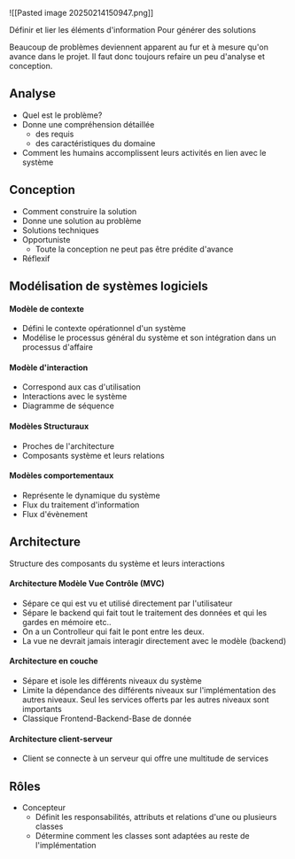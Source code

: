 ![[Pasted image 20250214150947.png]]

Définir et lier les éléments d'information
Pour générer des solutions

Beaucoup de problèmes deviennent apparent au fur et à mesure qu'on avance dans le projet. Il faut donc toujours refaire un peu d'analyse et conception.
## Analyse
- Quel est le problème?
- Donne une compréhension détaillée
	- des requis
	- des caractéristiques du domaine
- Comment les humains accomplissent leurs activités en lien avec le système

## Conception
- Comment construire la solution
- Donne une solution au problème
- Solutions techniques
- Opportuniste
	- Toute la conception ne peut pas être prédite d'avance
- Réflexif

## Modélisation de systèmes logiciels

#### Modèle de contexte
- Défini le contexte opérationnel d'un système
- Modélise le processus général du système et son intégration dans un processus d'affaire
#### Modèle d'interaction
- Correspond aux cas d'utilisation
- Interactions avec le système
- Diagramme de séquence

#### Modèles Structuraux
- Proches de l'architecture
- Composants système et leurs relations

#### Modèles comportementaux
- Représente le dynamique du système
- Flux du traitement d'information
- Flux d'évènement

## Architecture
Structure des composants du système et leurs interactions

#### Architecture Modèle Vue Contrôle (MVC)
- Sépare ce qui est vu et utilisé directement par l'utilisateur
- Sépare le backend qui fait tout le traitement des données et qui les gardes en mémoire etc..
- On a un Controlleur qui fait le pont entre les deux.
- La vue ne devrait jamais interagir directement avec le modèle (backend)
#### Architecture en couche
- Sépare et isole les différents niveaux du système
- Limite la dépendance des différents niveaux sur l'implémentation des autres niveaux. Seul les services offerts par les autres niveaux sont importants
- Classique Frontend-Backend-Base de donnée

#### Architecture client-serveur
- Client se connecte à un serveur qui offre une multitude de services

## Rôles
- Concepteur
	- Définit les responsabilités, attributs et relations d'une ou plusieurs classes
	- Détermine comment les classes sont adaptées au reste de l'implémentation

